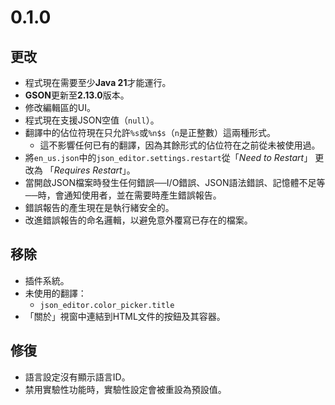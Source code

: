 # 0.1.0
## 更改
- 程式現在需要至少**Java 21**才能運行。
- **GSON**更新至**2.13.0**版本。
- 修改編輯區的UI。
- 程式現在支援JSON空值（`null`）。
- 翻譯中的佔位符現在只允許`%s`或`%n$s`（`n`是正整數）這兩種形式。
    - 這不影響任何已有的翻譯，因為其餘形式的佔位符在之前從未被使用過。
- 將`en_us.json`中的`json_editor.settings.restart`從「*Need to Restart*」 更改為 「*Requires Restart*」。
- 當開啟JSON檔案時發生任何錯誤──I/O錯誤、JSON語法錯誤、記憶體不足等──時，會通知使用者，並在需要時產生錯誤報告。
- 錯誤報告的產生現在是執行緒安全的。
- 改進錯誤報告的命名邏輯，以避免意外覆寫已存在的檔案。

## 移除
- 插件系統。
- 未使用的翻譯：
  - `json_editor.color_picker.title`
- 「關於」視窗中連結到HTML文件的按鈕及其容器。

## 修復
- 語言設定沒有顯示語言ID。
- 禁用實驗性功能時，實驗性設定會被重設為預設值。
